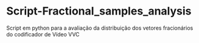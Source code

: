 # Script-Fractional_samples_analysis
Script em python para a avaliação da distribuição dos vetores fracionários do codificador de Vídeo VVC
